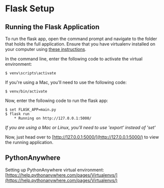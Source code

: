 # Flask Setup

## Running the Flask Application

To run the flask app, open the command prompt and navigate to the folder that holds the full application. Ensure that you have virtualenv installed on your computer using [these instructions](http://flask.pocoo.org/docs/0.11/installation/#installation).

In the command line, enter the following code to activate the virtual environment:

    $ venv\scripts\activate

If you're using a Mac, you'll need to use the following code:

    $ venv/bin/activate

Now, enter the following code to run the flask app:


    $ set FLASK_APP=main.py
    $ flask run
        * Running on http://127.0.0.1:5000/

*If you are using a Mac or Linux, you'll need to use 'export' instead of 'set'*

Now, just head over to [http://127.0.0.1:5000/](http://127.0.0.1:5000/) to view the running application.

## PythonAnywhere

Setting up PythonAnywhere virtual environment: [https://help.pythonanywhere.com/pages/Virtualenvs/](https://help.pythonanywhere.com/pages/Virtualenvs/)

